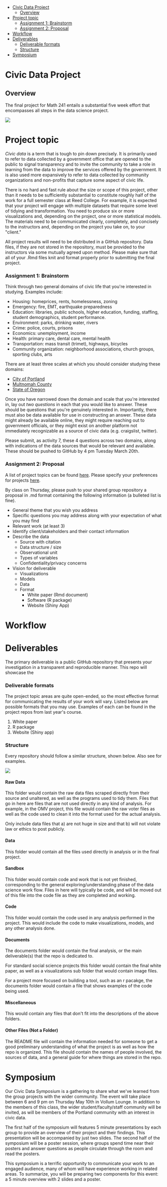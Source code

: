 
-   [Civic Data Project](#civic-data-project)
    -   [Overview](#overview)
-   [Project topic](#project-topic)
    -   [Assignment 1: Brainstorm](#assignment-1-brainstorm)
    -   [Assignment 2: Proposal](#assignment-2-proposal)
-   [Workflow](#workflow)
-   [Deliverables](#deliverables)
    -   [Deliverable formats](#deliverable-formats)
    -   [Structure](#structure)
-   [Symposium](#symposium)

Civic Data Project
==================

Overview
--------

The final project for Math 241 entails a substantial five week effort that encompasses all steps in the data science project.

![](../figs/ds-cycle.png)

Project topic
=============

*Civic data* is a term that is tough to pin down precisely. It is primarily used to refer to data collected by a government office that are opened to the public to signal transparency and to invite the community to take a role in learning from the data to improve the services offered by the government. It is also used more expansively to refer to data collected by community organizations and non-profits that capture some aspect of civic life.

There is no hard and fast rule about the size or scope of this project, other than it needs to be sufficiently substantial to constitute roughly half of the work for a full semester class at Reed College. For example, it is expected that your project will engage with multiple datasets that require some level of tidying and transformation. You need to produce six or more visualizations and, depending on the project, one or more statistical models. The materials need to be communicated clearly, completely, and concisely to the instructors and, depending on the project you take on, to your "client."

All project results will need to be distributed in a GitHub repository. Data files, if they are not stored in the repository, must be provided to the instructors via some mutually agreed upon method. Please make sure that all of your .Rmd files knit and format properly prior to submitting the final project.

### Assignment 1: Brainstorm

Think through two general domains of civic life that you're interested in studying. Examples include:

-   Housing: homeprices, rents, homelessness, zoning
-   Emergency: fire, EMT, earthquake preparedness
-   Education: libraries, public schools, higher education, funding, staffing, student demographics, student performance.
-   Environment: parks, drinking water, rivers
-   Crime: police, courts, prisons
-   Economics: unemployment, income
-   Health: primary care, dental care, mental health
-   Transportation: mass transit (trimet), highways, bicycles
-   Community organization: neighborhood associations, church groups, sporting clubs, arts

There are at least three scales at which you should consider studying these domains:

-   [City of Portland](https://www.portlandoregon.gov/26003)
-   [Multnomah County](https://multco.us/departments)
-   [State of Oregon](http://www.oregon.gov/pages/index.aspx)

Once you have narrowed down the domain and scale that you're interested in, lay out *two questions* in each that you would like to answer. These should be questions that you're genuinely interested in. Importantly, there must also be data available for use in constructing an answer. These data might already be available online, they might require reaching out to government officials, or they might exist on another platform not immediately recognizable as a source of civic data (e.g. craigslist, twitter).

Please submit, as activity 7, these 4 questions across two domains, along with indications of the data sources that would be relevant and available. These should be pushed to GitHub by 4 pm Tuesday March 20th.

### Assignment 2: Proposal

A list of project topics can be found [here](https://docs.google.com/document/d/106DX_mB95qy91LfW4CFEvsVCkjXLAeVL5k5vbWkXo3g/edit?usp=sharing). Please specify your preferences for projects [here](https://docs.google.com/forms/d/e/1FAIpQLSfec-hgE1gjXUOsLhRz0sM6GpcaPGeUYbnerLmYJ3FKKOK-Zw/viewform?usp=sf_link).

By class on Thursday, please push to your shared group repository a proposal in .md format containing the following information (a bulleted list is fine).

-   General theme that you wish you address
-   Specific questions you may address along with your expectation of what you may find
-   Relevant work (at least 3)
-   Identify client/stakeholders and their contact information
-   Describe the data
    -   Source with citation
    -   Data structure / size
    -   Observational unit
    -   Types of variables
    -   Confidentiality/privacy concerns
-   Vision for deliverable
    -   Visualizations
    -   Models
    -   Data
    -   Format
        -   White paper (Rmd document)
        -   Software (R package)
        -   Website (Shiny App)

Workflow
========

Deliverables
============

The primary deliverable is a public GitHub repository that presents your investigation in a transparent and reproducible manner. This repo will showcase the

### Deliverable formats

The project topic areas are quite open-ended, so the most effective format for communicating the results of your work will vary. Listed below are possible formats that you may use. Examples of each can be found in the project repos from last year's course.

1.  White paper
2.  R package
3.  Website (Shiny app)

### Structure

Every repository should follow a similar structure, shown below. Also see [](www.github.com/ds-elections) for examples.

![](../figs/model-repo.png)

#### Raw Data

This folder would contain the raw data files scraped directly from their source and unaltered, as well as the programs used to tidy them. Files that go in here are files that are not used directly in any kind of analysis. For example, in the OMV project, this file would contain the raw voter files as well as the code used to clean it into the format used for the actual analysis.

Only include data files that a) are not huge in size and that b) will not violate law or ethics to post publicly.

#### Data

This folder would contain all the files used directly in analysis or in the final project.

#### Sandbox

This folder would contain code and work that is not yet finished, corresponding to the general exploring/understanding phase of the data science work flow. Files in here will typically be code, and will be moved out of this file into the code file as they are completed and working.

#### Code

This folder would contain the code used in any analysis performed in the project. This would include the code to make visualizations, models, and any other analysis done.

#### Documents

The documents folder would contain the final analysis, or the main deliverable(s) that the repo is dedicated to.

For standard social science projects this folder would contain the final white paper, as well as a visualizations sub folder that would contain image files.

For a project more focused on building a tool, such as an r pacakge, the documents folder would contain a file that shows examples of the code being used.

#### Miscellaneous

This would contain any files that don't fit into the descriptions of the above folders.

#### Other Files (Not a Folder)

The README file will contain the information needed for someone to get a good preliminary understanding of what the project is as well as how the repo is organized. This file should contain the names of people involved, the sources of data, and a general guide for where things are stored in the repo.

Symposium
=========

Our Civic Data Symposium is a gathering to share what we've learned from the group projects with the wider community. The event will take place between 6 and 9 pm on Thursday May 10th in Vollum Lounge. In addition to the members of this class, the wider student/faculty/staff community will be invited, as will be members of the Portland community with an interest in civic data.

The first half of the symposium will features 5 minute presentations by each group to provide an overview of their project and their findings. This presentation will be accompanied by just two slides. The second half of the symposium will be a poster session, where groups spend time near their posters and answer questions as people circulate through the room and read the posters.

This symposium is a terrific opportunity to communicate your work to an engaged audience, many of whom will have experience working in related areas. To summarize, you will be preparing two components for this event: a 5 minute overview with 2 slides and a poster.
